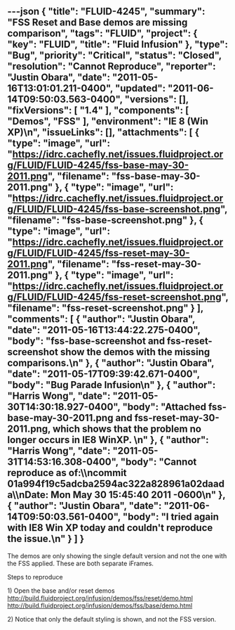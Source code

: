 ---json
{
  "title": "FLUID-4245",
  "summary": "FSS Reset and Base demos are missing comparison",
  "tags": "FLUID",
  "project": {
    "key": "FLUID",
    "title": "Fluid Infusion"
  },
  "type": "Bug",
  "priority": "Critical",
  "status": "Closed",
  "resolution": "Cannot Reproduce",
  "reporter": "Justin Obara",
  "date": "2011-05-16T13:01:01.211-0400",
  "updated": "2011-06-14T09:50:03.563-0400",
  "versions": [],
  "fixVersions": [
    "1.4"
  ],
  "components": [
    "Demos",
    "FSS"
  ],
  "environment": "IE 8 (Win XP)\n",
  "issueLinks": [],
  "attachments": [
    {
      "type": "image",
      "url": "https://idrc.cachefly.net/issues.fluidproject.org/FLUID/FLUID-4245/fss-base-may-30-2011.png",
      "filename": "fss-base-may-30-2011.png"
    },
    {
      "type": "image",
      "url": "https://idrc.cachefly.net/issues.fluidproject.org/FLUID/FLUID-4245/fss-base-screenshot.png",
      "filename": "fss-base-screenshot.png"
    },
    {
      "type": "image",
      "url": "https://idrc.cachefly.net/issues.fluidproject.org/FLUID/FLUID-4245/fss-reset-may-30-2011.png",
      "filename": "fss-reset-may-30-2011.png"
    },
    {
      "type": "image",
      "url": "https://idrc.cachefly.net/issues.fluidproject.org/FLUID/FLUID-4245/fss-reset-screenshot.png",
      "filename": "fss-reset-screenshot.png"
    }
  ],
  "comments": [
    {
      "author": "Justin Obara",
      "date": "2011-05-16T13:44:22.275-0400",
      "body": "fss-base-screenshot and fss-reset-screenshot show the demos with the missing comparisons.\n"
    },
    {
      "author": "Justin Obara",
      "date": "2011-05-17T09:39:42.671-0400",
      "body": "Bug Parade Infusion\n"
    },
    {
      "author": "Harris Wong",
      "date": "2011-05-30T14:30:18.927-0400",
      "body": "Attached fss-base-may-30-2011.png and fss-reset-may-30-2011.png, which shows that the problem no longer occurs in IE8 WinXP. &#x20;\n"
    },
    {
      "author": "Harris Wong",
      "date": "2011-05-31T14:53:16.308-0400",
      "body": "Cannot reproduce as of:\\\ncommit 01a994f19c5adcba2594ac322a828961a02daada\\\nDate:   Mon May 30 15:45:40 2011 -0600\n"
    },
    {
      "author": "Justin Obara",
      "date": "2011-06-14T09:50:03.561-0400",
      "body": "I tried again with IE8 Win XP today and couldn't reproduce the issue.\n"
    }
  ]
}
---
The demos are only showing the single default version and not the one with the FSS applied. These are both separate iFrames.

Steps to reproduce

1\) Open the base and/or reset demos\
<http://build.fluidproject.org/infusion/demos/fss/reset/demo.html>\
<http://build.fluidproject.org/infusion/demos/fss/base/demo.html>

2\) Notice that only the default styling is shown, and not the FSS version.

        